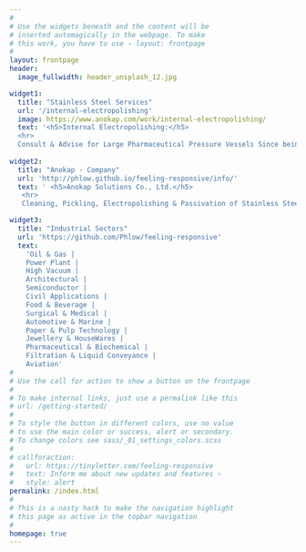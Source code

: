 ```yaml
---
#
# Use the widgets beneath and the content will be
# inserted automagically in the webpage. To make
# this work, you have to use › layout: frontpage
#
layout: frontpage
header:
  image_fullwidth: header_unsplash_12.jpg

widget1:
  title: "Stainless Steel Services"
  url: '/internal-electropolishing'
  image: https://www.anokap.com/work/internal-electropolishing/
  text: '<h5>Internal Electropolishing:</h5> 
  <hr>
  Consult & Advise for Large Pharmaceutical Pressure Vessels Since being ready and open for business back in October 2007 the client had increased from strength to strength and under the guidance of Anokap Solutions had been busy chemically and electrochemically processing all sorts of fabrications, components and assemblies. Over this progressive period many of the […]'
  
widget2:
  title: "Anokap - Company"
  url: 'http://phlow.github.io/feeling-responsive/info/'
  text: ' <h5>Anokap Solutions Co., Ltd.</h5> 
   <hr>
   Cleaning, Pickling, Electropolishing & Passivation of Stainless Steel are some of the most commonly requested specialist technical services provided by Anokap Solutions Co., Ltd.'

widget3:
  title: "Industrial Sectors"
  url: 'https://github.com/Phlow/feeling-responsive'
  text: 
    'Oil & Gas |
    Power Plant |
    High Vacuum |
    Architectural |
    Semiconductor |
    Civil Applications |
    Food & Beverage |
    Surgical & Medical |
    Automotive & Marine | 
    Paper & Pulp Technology |
    Jewellery & HouseWares |
    Pharmaceutical & Biochemical |
    Filtration & Liquid Conveyance |
    Aviation'
#
# Use the call for action to show a button on the frontpage
#
# To make internal links, just use a permalink like this
# url: /getting-started/
#
# To style the button in different colors, use no value
# to use the main color or success, alert or secondary.
# To change colors see sass/_01_settings_colors.scss
#
# callforaction:
#   url: https://tinyletter.com/feeling-responsive
#   text: Inform me about new updates and features ›
#   style: alert
permalink: /index.html
#
# This is a nasty hack to make the navigation highlight
# this page as active in the topbar navigation
#
homepage: true
---
```



